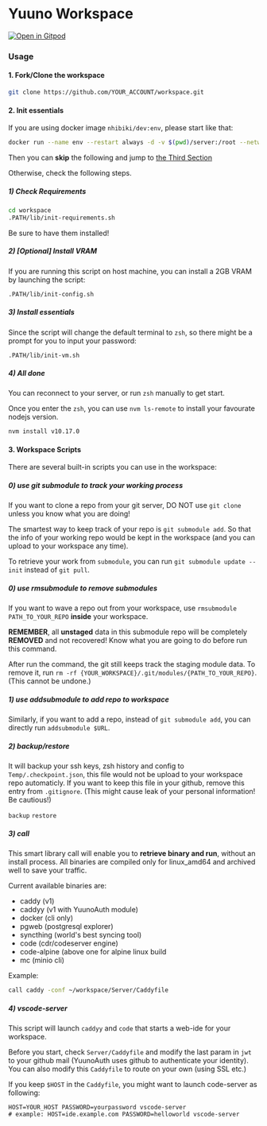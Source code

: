 # Yuuno Workspace

[![Open in Gitpod](https://gitpod.io/button/open-in-gitpod.svg)](https://gitpod.io/#https://github.com/NHibiki/workspace)

### Usage

#### 1. Fork/Clone the workspace

```bash
git clone https://github.com/YOUR_ACCOUNT/workspace.git
```

#### 2. Init essentials

If you are using docker image `nhibiki/dev:env`, please start like that:

```bash
docker run --name env --restart always -d -v $(pwd)/server:/root --network host nhibiki/dev:env
```

Then you can **skip** the following and jump to [the Third Section](#3-workspace-scripts)

Otherwise, check the following steps.

##### 1) Check Requirements

```bash
cd workspace
.PATH/lib/init-requirements.sh
```

Be sure to have them installed!

##### 2) \[Optional\] Install VRAM

If you are running this script on host machine, you can install a 2GB VRAM by launching the script:

```bash
.PATH/lib/init-config.sh
```

##### 3) Install essentials

Since the script will change the default terminal to `zsh`, so there might be a prompt for you to input your password:

```bash
.PATH/lib/init-vm.sh
```

##### 4) All done

You can reconnect to your server, or run `zsh` manually to get start.

Once you enter the `zsh`, you can use `nvm ls-remote` to install your favourate nodejs version.

```zsh
nvm install v10.17.0
```

#### 3. Workspace Scripts

There are several built-in scripts you can use in the workspace:

##### 0) use git submodule to track your working process

If you want to clone a repo from your git server, DO NOT use `git clone` unless you know what you are doing!

The smartest way to keep track of your repo is `git submodule add`. So that the info of your working repo would be kept in the workspace (and you can upload to your workspace any time).

To retrieve your work from `submodule`, you can run `git submodule update --init` instead of `git pull`.

##### 0) use rmsubmodule to remove submodules

If you want to wave a repo out from your workspace, use `rmsubmodule PATH_TO_YOUR_REPO` **inside** your workspace.

**REMEMBER**, all **unstaged** data in this submodule repo will be completely **REMOVED** and not recovered! Know what you are going to do before run this command.

After run the command, the git still keeps track the staging module data. To remove it, run `rm -rf {YOUR_WORKSPACE}/.git/modules/{PATH_TO_YOUR_REPO}`. (This cannot be undone.)

##### 1) use addsubmodule to add repo to workspace

Similarly, if you want to add a repo, instead of `git submodule add`, you can directly run `addsubmodule $URL`.

##### 2) backup/restore

It will backup your ssh keys, zsh history and config to `Temp/.checkpoint.json`, this file would not be upload to your workspace repo automaticly. If you want to keep this file in your github, remove this entry from `.gitignore`. (This might cause leak of your personal information! Be cautious!)

`backup`
`restore`

##### 3) call

This smart library call will enable you to **retrieve binary and run**, without an install process. All binaries are compiled only for linux\_amd64 and archived well to save your traffic.

Current available binaries are:

- caddy (v1)
- caddyy (v1 with YuunoAuth module)
- docker (cli only)
- pgweb (postgresql explorer)
- syncthing (world's best syncing tool)
- code (cdr/codeserver engine)
- code-alpine (above one for alpine linux build
- mc (minio cli)

Example:
```zsh
call caddy -conf ~/workspace/Server/Caddyfile
```

##### 4) vscode-server

This script will launch `caddyy` and `code` that starts a web-ide for your workspace.

Before you start, check `Server/Caddyfile` and modify the last param in `jwt` to your github mail (YuunoAuth uses github to authenticate your identity). You can also modify this `Caddyfile` to route on your own (using SSL etc.)

If you keep `$HOST` in the `Caddyfile`, you might want to launch code-server as following:

```
HOST=YOUR_HOST PASSWORD=yourpassword vscode-server
# example: HOST=ide.example.com PASSWORD=helloworld vscode-server
```
